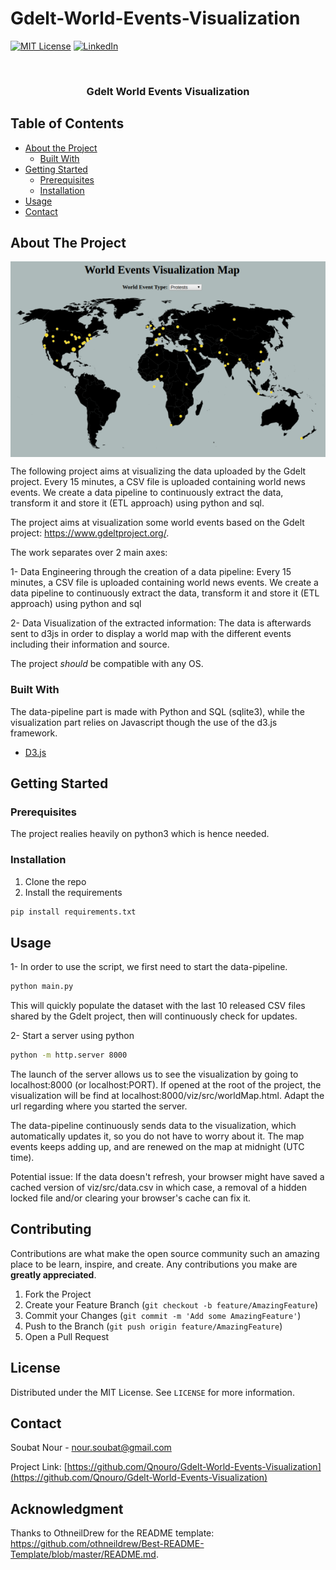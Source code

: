 # Gdelt-World-Events-Visualization

[![MIT License][license-shield]][license-url]
[![LinkedIn][linkedin-shield]][linkedin-url]

<!-- PROJECT LOGO -->
<br />
<p align="center">
  <h3 align="center">Gdelt World Events Visualization</h3>
</p>



<!-- TABLE OF CONTENTS -->
## Table of Contents

* [About the Project](#about-the-project)
  * [Built With](#built-with)
* [Getting Started](#getting-started)
  * [Prerequisites](#prerequisites)
  * [Installation](#installation)
* [Usage](#usage)
* [Contact](#contact)



<!-- ABOUT THE PROJECT -->
## About The Project

<img align="center" src="world_map.png">

The following project aims at visualizing the data uploaded by the Gdelt project. Every 15 minutes, a CSV file is uploaded containing world news events. We create a data pipeline to continuously extract the data, transform it and store it (ETL approach) using python and sql.

The project aims at visualization some world events based on the Gdelt project: https://www.gdeltproject.org/.


The work separates over 2 main axes:

  1- Data Engineering through the creation of a data pipeline: Every 15 minutes, a CSV file is uploaded containing world news events. We create a data pipeline to continuously extract the data, transform it and store it (ETL approach) using python and sql
  
  
  2- Data Visualization of the extracted information: The data is afterwards sent to d3js in order to display a world map with the different events including their information and source.
  
The project *should* be compatible with any OS.

### Built With
The data-pipeline part is made with Python and SQL (sqlite3), while the visualization part relies on Javascript though the use of the d3.js framework.
* [D3.js](https://d3js.org/)


<!-- GETTING STARTED -->
## Getting Started

### Prerequisites

The project realies heavily on python3 which is hence needed.

### Installation

1. Clone the repo
2. Install the requirements
```sh
pip install requirements.txt
```

<!-- USAGE EXAMPLES -->
## Usage

1- In order to use the script, we first need to start the data-pipeline.
```python
python main.py
```
This will quickly populate the dataset with the last 10 released CSV files shared by the Gdelt project, then will continuously check for updates.

2- Start a server using python
```sh
python -m http.server 8000
```
The launch of the server allows us to see the visualization by going to localhost:8000 (or localhost:PORT). If opened at the root of the project, the visualization will be find at localhost:8000/viz/src/worldMap.html. Adapt the url regarding where you started the server.

The data-pipeline continuously sends data to the visualization, which automatically updates it, so you do not have to worry about it. The map events keeps adding up, and are renewed on the map at midnight (UTC time).

Potential issue: If the data doesn't refresh, your browser might have saved a cached version of viz/src/data.csv in which case, a removal of a hidden locked file and/or clearing your browser's cache can fix it.

<!-- CONTRIBUTING -->
## Contributing

Contributions are what make the open source community such an amazing place to be learn, inspire, and create. Any contributions you make are **greatly appreciated**.

1. Fork the Project
2. Create your Feature Branch (`git checkout -b feature/AmazingFeature`)
3. Commit your Changes (`git commit -m 'Add some AmazingFeature'`)
4. Push to the Branch (`git push origin feature/AmazingFeature`)
5. Open a Pull Request



<!-- LICENSE -->
## License

Distributed under the MIT License. See `LICENSE` for more information.


<!-- CONTACT -->
## Contact

Soubat Nour - nour.soubat@gmail.com

Project Link: [https://github.com/Qnouro/Gdelt-World-Events-Visualization](https://github.com/Qnouro/Gdelt-World-Events-Visualization)

## Acknowledgment

Thanks to OthneilDrew for the README template: https://github.com/othneildrew/Best-README-Template/blob/master/README.md.



<!-- MARKDOWN LINKS & IMAGES -->
<!-- https://www.markdownguide.org/basic-syntax/#reference-style-links -->
[license-shield]: https://img.shields.io/github/license/othneildrew/Best-README-Template.svg?style=flat-square
[license-url]: https://github.com/Qnouro/Gdelt-World-Events-Visualization/blob/master/LICENSE.txt
[linkedin-shield]: https://img.shields.io/badge/-LinkedIn-black.svg?style=flat-square&logo=linkedin&colorB=555
[linkedin-url]: https://linkedin.com/in/nour-soubat
